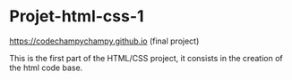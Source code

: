 # Projet-html-css-1
https://codechampychampy.github.io (final project)

This is the first part of the HTML/CSS project, it consists in the creation of the html code base.
